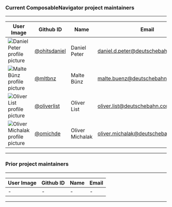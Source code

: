 ### Current ComposableNavigator project maintainers

-----

| User Image                                                                                   | Github ID                                      | Name            | Email                                  |
| -------------------------------------------------------------------------------------------- | ---------------------------------------------- | --------------- | -------------------------------------- |
| ![Daniel Peter profile picture](https://avatars.githubusercontent.com/u/9058860?s=30&v=4)    | [@ohitsdaniel](https://github.com/ohitsdaniel) | Daniel Peter    | <daniel.d.peter@deutschebahn.com>      |
| ![Malte Bünz profile picture](https://avatars.githubusercontent.com/u/14075359?s=30&v=4)     | [@mltbnz](https://github.com/mltbnz)           | Malte Bünz      | <malte.buenz@deutschebahn.com>         |
| ![Oliver List profile picture](https://avatars.githubusercontent.com/u/1352189?s=30&v=4)     | [@oliverlist](https://github.com/oliverlist)   | Oliver List     | <oliver.list@deutschebahn.com>         |
| ![Oliver Michalak profile picture](https://avatars.githubusercontent.com/u/1526074?s=30&v=4) | [@omichde](https://github.com/omichde)         | Oliver Michalak | <oliver.michalak@deutschebahn.com.com> |

----

### Prior project maintainers

-----

| User Image | Github ID | Name | Email |
| ---------- | --------- | ---- | ----- |
| -          | -         | -    | -     |

----